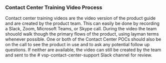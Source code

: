 ### Contact Center Training Video Process

Contact center training videos are the video version of the product guide and are created by the product team.  This can easily be done by recording a Slack, Zoom, Microsoft Teams, 
or Skype call.  During the video the team shouold walk though the primary flows of the product, using layman terms whenever possible. 
One or both of the Contact Center POCs should also be on the call to see the product in use and to ask any potential follow up questions.
If neither are available, the video can still be created by the team and sent to the # vsp-contact-center-support Slack channel for review.

